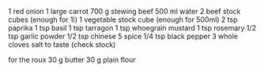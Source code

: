 1           red onion
1           large carrot
700   g     stewing beef
500   ml    water
2           beef stock cubes (enough for 1l)
1           vegetable stock cube (enough for 500ml)
2     tsp   paprika
1     tsp   basil
1     tsp   tarragon
1     tsp   whoegrain mustard
1     tsp   rosemary
1/2   tsp   garlic powder
1/2   tsp   chinese 5 spice
1/4   tsp   black pepper
3           whole cloves
            salt to taste (check stock)

for the roux
30    g     butter
30    g     plain flour

